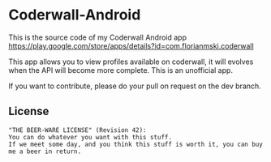 Coderwall-Android
=================

This is the source code of my Coderwall Android app https://play.google.com/store/apps/details?id=com.florianmski.coderwall

This app allows you to view profiles available on coderwall, it will evolves when the API will become more complete.
This is an unofficial app.

If you want to contribute, please do your pull on request on the dev branch.

License
-------

```
"THE BEER-WARE LICENSE" (Revision 42):
You can do whatever you want with this stuff. 
If we meet some day, and you think this stuff is worth it, you can buy me a beer in return.
```

